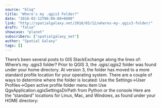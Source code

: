 ```yaml
---
source: "blog"
title: "Where's my .qgis3 Folder?"
date: "2018-03-12T00:00:00+0000"
link: "http://spatialgalaxy.net/2018/03/12/wheres-my-.qgis3-folder/"
draft: "false"
showcase: "planet"
subscribers: ["spatialgalaxy_net"]
author: "Spatial Galaxy"
tags: []
---
```


There&rsquo;s been several posts to GIS StackExchange along the lines of:
Where&rsquo;s my .qgis3 folder?
Prior to QGIS 3, the .qgis/.qgis2 folder was found under your home directory. At version 3, the folder has moved to a more standard profile location for your operating system.
There are a couple of ways to determine where the folder is located:
 Use the Settings-&gt;User Profiles-&gt;Open active profile folder menu item Use QgsApplication.qgisSettingsDirPath from Python or the console  Here are the &ldquo;standard&rdquo; locations for Linux, Mac, and Windows, as found under your HOME directory:
